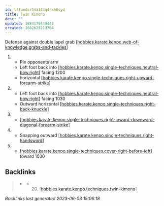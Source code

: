 ```yaml
---
id: lffuodor54a144q4rkh0syd
title: Twin Kimono
desc: ""
updated: 1684179449443
created: 1682625213704
---
```


Defense against double lapel grab
[[hobbies.karate.kenpo.web-of-knowledge.grabs-and-tackles]]

1. - Pin opponents arm
   - Left foot back into [[hobbies.karate.kenpo.single-techniques.neutral-bow.right]] facing 1200
   - horizontal [[hobbies.karate.kenpo.single-techniques.right-upward-forearm-strike]]
2. - Left foot back into [[hobbies.karate.kenpo.single-techniques.neutral-bow.right]] facing 1030
   - Outward horizontal [[hobbies.karate.kenpo.single-techniques.right-back-knuckle]]
3. - [[hobbies.karate.kenpo.single-techniques.right-inward-downward-diagonal-forearm-strike]]
4. - Snapping outward [[hobbies.karate.kenpo.single-techniques.right-handsword]]
5. - [[hobbies.karate.kenpo.single-techniques.cover-right-before-left]] toward 1030





[//begin]: # "Autogenerated link references for markdown compatibility"
[hobbies.karate.kenpo.web-of-knowledge.grabs-and-tackles]: ../web-of-knowledge/hobbies.karate.kenpo.web-of-knowledge.grabs-and-tackles "Grabs and Tackles"
[hobbies.karate.kenpo.single-techniques.neutral-bow.right]: ../single-techniques/hobbies.karate.kenpo.single-techniques.neutral-bow.right "Right Neutral Bow"
[hobbies.karate.kenpo.single-techniques.right-upward-forearm-strike]: ../single-techniques/hobbies.karate.kenpo.single-techniques.right-upward-forearm-strike "Right Upward Forearm Strike"
[hobbies.karate.kenpo.single-techniques.right-back-knuckle]: ../single-techniques/hobbies.karate.kenpo.single-techniques.right-back-knuckle "Right Back Knuckle"
[hobbies.karate.kenpo.single-techniques.right-inward-downward-diagonal-forearm-strike]: ../single-techniques/hobbies.karate.kenpo.single-techniques.right-inward-downward-diagonal-forearm-strike "Right Inward Downward Diagonal Forearm Strike"
[hobbies.karate.kenpo.single-techniques.right-handsword]: ../single-techniques/hobbies.karate.kenpo.single-techniques.right-handsword "Right Handsword"
[hobbies.karate.kenpo.single-techniques.cover-right-before-left]: ../single-techniques/hobbies.karate.kenpo.single-techniques.cover-right-before-left "Cover Right before Left"
[//end]: # "Autogenerated link references"

## Backlinks

> - [](..\belts\hobbies.karate.kenpo.belts.3-purple.md)
>   - 20. [[hobbies.karate.kenpo.techniques.twin-kimono]]

_Backlinks last generated 2023-06-03 15:06:18_

[//begin]: # "Autogenerated link references for markdown compatibility"
[hobbies.karate.kenpo.single-techniques.neutral-bow.right]: ../single-techniques/hobbies.karate.kenpo.single-techniques.neutral-bow.right "Right Neutral Bow"
[hobbies.karate.kenpo.single-techniques.right-upward-forearm-strike]: ../single-techniques/hobbies.karate.kenpo.single-techniques.right-upward-forearm-strike "Right Upward Forearm Strike"
[hobbies.karate.kenpo.single-techniques.right-back-knuckle]: ../single-techniques/hobbies.karate.kenpo.single-techniques.right-back-knuckle "Right Back Knuckle"
[hobbies.karate.kenpo.single-techniques.right-inward-downward-diagonal-forearm-strike]: ../single-techniques/hobbies.karate.kenpo.single-techniques.right-inward-downward-diagonal-forearm-strike "Right Inward Downward Diagonal Forearm Strike"
[hobbies.karate.kenpo.single-techniques.right-handsword]: ../single-techniques/hobbies.karate.kenpo.single-techniques.right-handsword "Right Handsword"
[hobbies.karate.kenpo.single-techniques.cover-right-before-left]: ../single-techniques/hobbies.karate.kenpo.single-techniques.cover-right-before-left "Cover Right before Left"
[hobbies.karate.kenpo.techniques.twin-kimono]: hobbies.karate.kenpo.techniques.twin-kimono "Twin Kimono"
[//end]: # "Autogenerated link references"